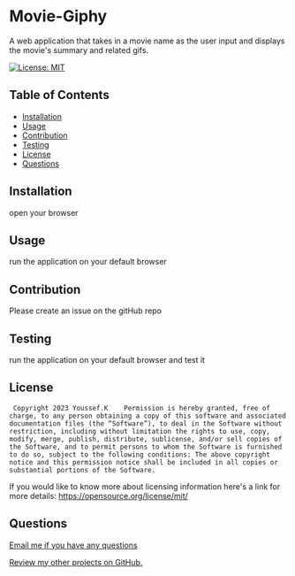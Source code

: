 # Movie-Giphy
  A  web application that takes in a movie name as the user input and displays the movie's summary and related gifs.
 
  [![License: MIT](https://img.shields.io/badge/License-MIT-yellow.svg)](https://opensource.org/licenses/MIT)

  ## Table of Contents

  - [Installation](#installation)
  - [Usage](#usage)
  - [Contribution](#contribution)
  - [Testing](#testing)
  - [License](#license)
  - [Questions](#questions)


  <a name="installation"></a>
  ## Installation

  open your browser

  <a name= "usage"></a>

  ## Usage

  run the application on your default browser
  <a name="contribution"></a>

  ## Contribution 

  Please create an issue on the gitHub repo

  <a name="testing"></a>

  ## Testing 

  run the application on your default browser and test it 

  <a name="license"></a>

  ## License 

     Copyright 2023 Youssef.K    Permission is hereby granted, free of charge, to any person obtaining a copy of this software and associated documentation files (the “Software”), to deal in the Software without restriction, including without limitation the rights to use, copy, modify, merge, publish, distribute, sublicense, and/or sell copies of the Software, and to permit persons to whom the Software is furnished to do so, subject to the following conditions: The above copyright notice and this permission notice shall be included in all copies or substantial portions of the Software.

  If you would like to know more about licensing information here's a link for more details: https://opensource.org/license/mit/

  <a name="questions"></a>

  ## Questions 

  [Email me if you have any questions](mailto:youssefkaroui6@gmail.com)

[Review my other projects on GitHub.](https://www.github.com/youssefkaroui)

  